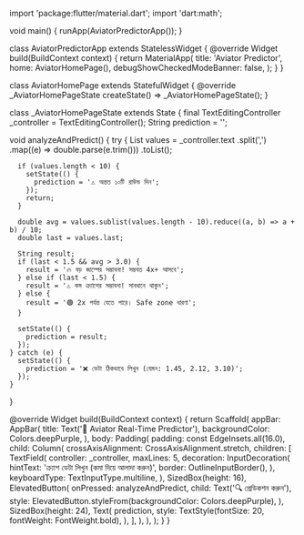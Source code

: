 import 'package:flutter/material.dart';
import 'dart:math';

void main() {
  runApp(AviatorPredictorApp());
}

class AviatorPredictorApp extends StatelessWidget {
  @override
  Widget build(BuildContext context) {
    return MaterialApp(
      title: 'Aviator Predictor',
      home: AviatorHomePage(),
      debugShowCheckedModeBanner: false,
    );
  }
}

class AviatorHomePage extends StatefulWidget {
  @override
  _AviatorHomePageState createState() => _AviatorHomePageState();
}

class _AviatorHomePageState extends State<AviatorHomePage> {
  final TextEditingController _controller = TextEditingController();
  String prediction = '';

  void analyzeAndPredict() {
    try {
      List<double> values = _controller.text
          .split(',')
          .map((e) => double.parse(e.trim()))
          .toList();

      if (values.length < 10) {
        setState(() {
          prediction = '⚠️ অন্তত ১০টি রাউন্ড দিন';
        });
        return;
      }

      double avg = values.sublist(values.length - 10).reduce((a, b) => a + b) / 10;
      double last = values.last;

      String result;
      if (last < 1.5 && avg > 3.0) {
        result = '🔥 বড় জাম্পের সম্ভাবনা! সম্ভবত 4x+ আসবে';
      } else if (last < 1.5) {
        result = '⚠️ কম ক্র্যাশের সম্ভাবনা! সাবধানে থাকুন';
      } else {
        result = '🟢 2x পর্যন্ত যেতে পারে। Safe zone ধারণা';
      }

      setState(() {
        prediction = result;
      });
    } catch (e) {
      setState(() {
        prediction = '❌ ডেটা ঠিকভাবে লিখুন (যেমন: 1.45, 2.12, 3.10)';
      });
    }
  }

  @override
  Widget build(BuildContext context) {
    return Scaffold(
      appBar: AppBar(
        title: Text('🎯 Aviator Real-Time Predictor'),
        backgroundColor: Colors.deepPurple,
      ),
      body: Padding(
        padding: const EdgeInsets.all(16.0),
        child: Column(
          crossAxisAlignment: CrossAxisAlignment.stretch,
          children: [
            TextField(
              controller: _controller,
              maxLines: 5,
              decoration: InputDecoration(
                hintText: 'ক্র্যাশ ডেটা লিখুন (কমা দিয়ে আলাদা করুন)',
                border: OutlineInputBorder(),
              ),
              keyboardType: TextInputType.multiline,
            ),
            SizedBox(height: 16),
            ElevatedButton(
              onPressed: analyzeAndPredict,
              child: Text('🔍 প্রেডিকশন করুন'),
              style: ElevatedButton.styleFrom(backgroundColor: Colors.deepPurple),
            ),
            SizedBox(height: 24),
            Text(
              prediction,
              style: TextStyle(fontSize: 20, fontWeight: FontWeight.bold),
            ),
          ],
        ),
      ),
    );
  }
}
